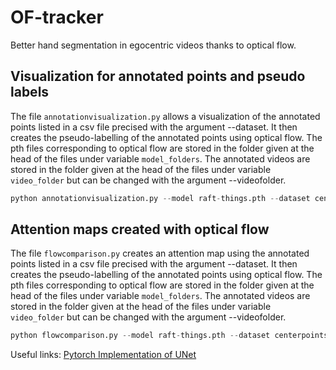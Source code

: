 # OF-tracker
Better hand segmentation in egocentric videos thanks to optical flow. 

## Visualization for annotated points and pseudo labels 
The file `annotationvisualization.py` allows a visualization of the annotated points listed in a csv file precised with the argument --dataset. It then creates the pseudo-labelling of the annotated points using optical flow. 
The pth files corresponding to optical flow are stored in the folder given at the head of the files under variable `model_folders`. 
The annotated videos are stored in the folder given at the head of the files under variable `video_folder` but can be changed with the argument --videofolder. 
```python
python annotationvisualization.py --model raft-things.pth --dataset centerpointstest.csv 
```

## Attention maps created with optical flow 
The file `flowcomparison.py` creates an attention map using the annotated points listed in a csv file precised with the argument --dataset. It then creates the pseudo-labelling of the annotated points using optical flow. 
The pth files corresponding to optical flow are stored in the folder given at the head of the files under variable `model_folders`. 
The annotated videos are stored in the folder given at the head of the files under variable `video_folder` but can be changed with the argument --videofolder. 
```python
python flowcomparison.py --model raft-things.pth --dataset centerpointstest.csv 
```

Useful links: 
[Pytorch Implementation of UNet](https://github.com/LeeJunHyun/Image_Segmentation)